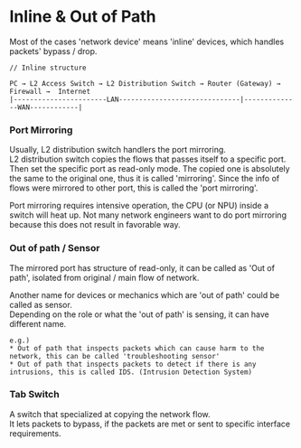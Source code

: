 # Inline & Out of Path

Most of the cases 'network device' means 'inline' devices, which handles packets' bypass / drop.

```
// Inline structure

PC → L2 Access Switch → L2 Distribution Switch → Router (Gateway) → Firewall →  Internet
|-----------------------LAN------------------------------|--------------WAN------------|
```

### Port Mirroring

Usually, L2 distribution switch handlers the port mirroring.<br>
L2 distribution switch copies the flows that passes itself to a specific port. Then set the specific port as read-only mode. The copied one is absolutely the same to the original one, thus it is called 'mirroring'.
Since the info of flows were mirrored to other port, this is called the 'port mirroring'.

Port mirroring requires intensive operation, the CPU (or NPU) inside a switch will heat up. Not many network engineers want to do port mirroring because this does not result in favorable way.

### Out of path / Sensor

The mirrored port has structure of read-only, it can be called as 'Out of path', isolated from original / main flow of network.<br>


Another name for devices or mechanics which are 'out of path' could be called as sensor.<br>
Depending on the role or what the 'out of path' is sensing, it can have different name.

```
e.g.)
* Out of path that inspects packets which can cause harm to the network, this can be called 'troubleshooting sensor'
* Out of path that inspects packets to detect if there is any intrusions, this is called IDS. (Intrusion Detection System)
```

### Tab Switch

A switch that specialized at copying the network flow.<br>
It lets packets to bypass, if the packets are met or sent to specific interface requirements.

